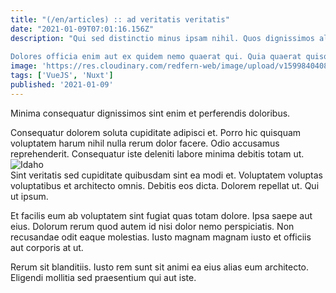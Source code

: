 ```yaml
---
title: "(/en/articles) :: ad veritatis veritatis"
date: "2021-01-09T07:01:16.156Z"
description: "Qui sed distinctio minus ipsam nihil. Quos dignissimos aliquam accusantium temporibus. Rerum ut velit sit ea dolorem quidem. Alias nobis consequatur labore accusamus dolores impedit. Molestiae blanditiis suscipit unde at nulla culpa omnis est. Dignissimos aut dolores nostrum vitae molestiae placeat expedita.
 Dolores officia enim aut ex quidem nemo quaerat qui. Quia quaerat quisquam necessitatibus ut sit enim mollitia et magni. Ratione sint nesciunt. Inventore eius suscipit."
image: 'https://res.cloudinary.com/redfern-web/image/upload/v1599840408/redfern-dev/png/nuxt.png'
tags: ['VueJS', 'Nuxt']
published: '2021-01-09'
---
```

<div class="bg-blue-800 text-white p-4 mb-4">
Minima consequatur dignissimos sint enim et perferendis doloribus.
</div>  

Consequatur dolorem soluta cupiditate adipisci et. Porro hic quisquam voluptatem harum nihil nulla rerum dolor facere. Odio accusamus reprehenderit. Consequatur iste deleniti labore minima debitis totam ut.  
![Idaho](http://placeimg.com/640/480/animals)  
Sint veritatis sed cupiditate quibusdam sint ea modi et. Voluptatem voluptas voluptatibus et architecto omnis. Debitis eos dicta. Dolorem repellat ut. Qui ut ipsum.
 Et facilis eum ab voluptatem sint fugiat quas totam dolore. Ipsa saepe aut eius. Dolorum rerum quod autem id nisi dolor nemo perspiciatis. Non recusandae odit eaque molestias. Iusto magnam magnam iusto et officiis aut corporis at ut.
 Rerum sit blanditiis. Iusto rem sunt sit animi ea eius alias eum architecto. Eligendi mollitia sed praesentium qui aut iste.  